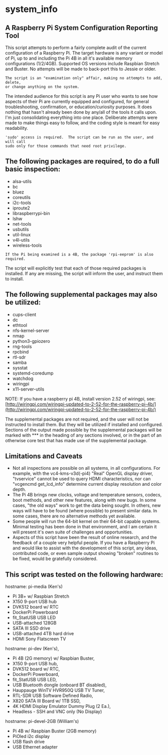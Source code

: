 # system_info
## A Raspberry Pi System Configuration Reporting Tool

This script attempts to perform a fairly complete audit of the current configuration of a Raspberry Pi.  The target hardware is any variant or model of Pi, up to and including the Pi 4B in all it's available memory configurations (1/2/4GB).  Supported OS versions include Raspbian Stretch and Buster.  No attempts will be made to back-port this to Jessie or older.
```
The script is an "examination only" affair, making no attempts to add, delete,
or change anything on the system.
```
The intended audience for this script is any Pi user who wants to see how aspects of their Pi are currently equipped and configured, for general troubleshooting, confirmation, or education/curiosity purposes.  It does nothing that hasn't already been done by any/all of the tools it calls upon.  I'm just consolidating everything into one place.  Deliberate attempts were made to make things easy to follow, and the coding style is meant for easy readability.
```
'sudo' access is required.  The script can be run as the user, and will call
sudo only for those commands that need root privilege.
```
## The following packages are required, to do a full basic inspection:

- alsa-utils
- bc
- bluez
- coreutils
- i2c-tools
- iproute2
- libraspberrypi-bin
- lshw
- net-tools
- usbutils
- util-linux
- v4l-utils
- wireless-tools
```
If the Pi being examined is a 4B, the package 'rpi-eeprom' is also required.
```
The script will explicitly test that each of those required packages is installed.  If any are missing, the script will inform the user, and instruct them to install.

## The following supplemental packages may also be utilized:

- cups-client
- dc
- ethtool
- nfs-kernel-server
- nmap
- python3-gpiozero
- rng-tools
- rpcbind
- rtl-sdr
- samba
- sysstat
- systemd-coredump
- watchdog
- wiringpi
- x11-server-utils

NOTE: If you have a raspberry pi 4B, install version 2.52 of wiringpi, see:
[http://wiringpi.com/wiringpi-updated-to-2-52-for-the-raspberry-pi-4b/](http://wiringpi.com/wiringpi-updated-to-2-52-for-the-raspberry-pi-4b/)

The supplemental packages are not required, and the user will not be instructed to install them.  But they will be utilized if installed and configured.  Sections of the output made possible by the supplemental packages will be marked with *** in the heading of any sections involved, or in the part of an otherwise core test that has made use of the supplemental package.

## Limitations and Caveats
- Not all inspections are possible on all systems, in all configurations.  For example, with the vc4-kms-v3d(-pi4) "Real" OpenGL display driver, "tvservice" cannot be used to query HDMI characteristics, nor can "vcgencmd get_lcd_info" determine current display resolution and color depth.
- The Pi 4B brings new clocks, voltage and temperature sensors, codecs, boot methods, and other new features, along with new bugs.  In some cases, "the old ways" work to get the data being sought.  In others, new ways will have to be found (where possible) to present similar data.  In some cases, there are no alternative methods yet available.
- Some people will run the 64-bit kernel on their 64-bit capable systems.  Minimal testing has been done in that environment, and I am certain it will present it's own suite of challenges and opportunities.
- Aspects of this script have been the result of online research, and the feedback of a couple very helpful people.  If you have a Raspberry Pi and would like to assist with the development of this script, any ideas, contributed code, or even sample output showing "broken" routines to be fixed, would be gratefully considered.

## This script was tested on the following hardware:

hostname: pi-media (Ken's)
- Pi 3B+ w/ Raspbian Stretch
- X150 9-port USB hub
- DVK512 board w/ RTC
- DockerPi Powerboard
- fit_StatUSB USB LED
- USB-attached 128GB
- SATA III SSD drive
- USB-attached 4TB hard drive
- HDMI Sony Flatscreen TV

hostname: pi-dev (Ken's),
- Pi 4B (2G memory) w/ Raspbian Buster,
- X150 9-port USB hub,
- DVK512 board w/ RTC,
- DockerPi Powerboard,
- fit_StatUSB USB LED,
- USB Bluetooth dongle (onboard BT disabled),
- Hauppauge WinTV HVR950Q USB TV Tuner,
- RTL-SDR USB Software Defined Radio,
- X820 SATA III Board w/ 1TB SSD,
- 4K HDMI Display Emulator Dummy Plug (2 Ea.),
- Headless - SSH and VNC only (No Display)

hostname: pi-devel-2GB (William's)
- Pi 4B w/ Raspbian Buster (2GB memory)
- PiOled i2c display
- USB flash drive
- USB Ethernet adapter